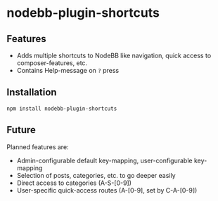 # nodebb-plugin-shortcuts

## Features

 + Adds multiple shortcuts to NodeBB like navigation, quick access to composer-features, etc.
 + Contains Help-message on `?` press

## Installation

    npm install nodebb-plugin-shortcuts

## Future

Planned features are:

 + Admin-configurable default key-mapping, user-configurable key-mapping
 + Selection of posts, categories, etc. to go deeper easily
 + Direct access to categories (A-S-[0-9])
 + User-specific quick-access routes (A-[0-9], set by C-A-[0-9])
